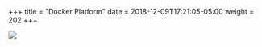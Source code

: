 +++
title = "Docker Platform"
date = 2018-12-09T17:21:05-05:00
weight = 202
+++

![](/louk8cnc-intro-k8s/images/docker/platform.png) 





